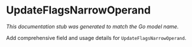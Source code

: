 # UpdateFlagsNarrowOperand

_This documentation stub was generated to match the Go model name._

Add comprehensive field and usage details for `UpdateFlagsNarrowOperand`.
